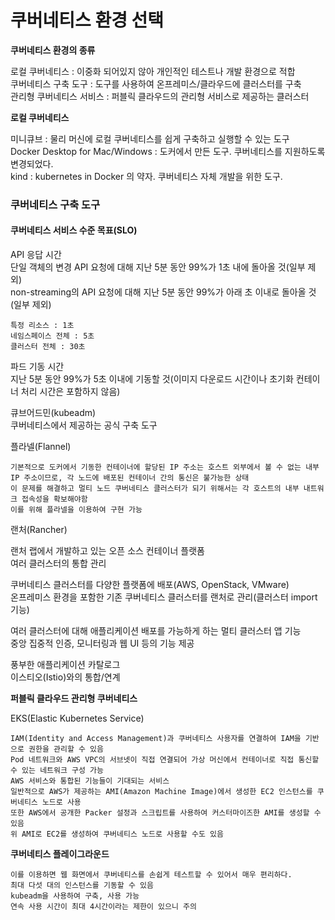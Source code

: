 # 쿠버네티스 환경 선택

**쿠버네티스 환경의 종류**

로컬 쿠버네티스 : 이중화 되어있지 않아 개인적인 테스트나 개발 환경으로 적합\
쿠버네티스 구축 도구 : 도구를 사용하여 온프레미스/클라우드에 클러스터를 구축\
관리형 쿠버네티스 서비스 : 퍼블릭 클라우드의 관리형 서비스로 제공하는 클러스터

**로컬 쿠버네티스**

미니큐브 : 물리 머신에 로컬 쿠버네티스를 쉽게 구축하고 실행할 수 있는 도구\
Docker Desktop for Mac/Windows : 도커에서 만든 도구. 쿠버네티스를 지원하도록 변경되었다.\
kind : kubernetes in Docker 의 약자. 쿠버네티스 자체 개발을 위한 도구.

### **쿠버네티스 구축 도구**

#### 쿠버네티스 서비스 수준 목표(SLO)

API 응답 시간\
&#x20; 단일 객체의 변경 API 요청에 대해 지난 5분 동안 99%가 1초 내에 돌아올 것(일부 제외)\
non-streaming의 API 요청에 대해 지난 5분 동안 99%가 아래 초 이내로 돌아올 것(일부 제외)

```
특정 리소스 : 1초
네임스페이스 전체 : 5초
클러스터 전체 : 30초
```

파드 기동 시간\
&#x20; 지난 5분 동안 99%가 5초 이내에 기동할 것(이미지 다운로드 시간이나 초기화 컨테이너 처리 시간은 포함하지 않음)

큐브어드민(kubeadm)\
&#x20; 쿠버네티스에서 제공하는 공식 구축 도구

플라넬(Flannel)

```
기본적으로 도커에서 기동한 컨테이너에 할당된 IP 주소는 호스트 외부에서 볼 수 없는 내부 IP 주소이므로, 각 노드에 배포된 컨테이너 간의 통신은 불가능한 상태
이 문제를 해결하고 멀티 노드 쿠버네티스 클러스터가 되기 위해서는 각 호스트의 내부 내트워크 접속성을 확보해야함
이를 위해 플라넬을 이용하여 구현 가능
```

랜처(Rancher)

랜처 랩에서 개발하고 있는 오픈 소스 컨테이너 플랫폼\
여러 클러스터의 통합 관리

쿠버네티스 클러스터를 다양한 플랫폼에 배포(AWS, OpenStack, VMware)\
온프레미스 환경을 포함한 기존 쿠버네티스 클러스터를 랜처로 관리(클러스터 import 기능)

여러 클러스터에 대해 애플리케이션 배포를 가능하게 하는 멀티 클러스터 앱 기능\
중앙 집중적 인증, 모니터링과 웹 UI 등의 기능 제공

풍부한 애플리케이션 카탈로그\
이스티오(Istio)와의 통합/연계

**퍼블릭 클라우드 관리형 쿠버네티스**

EKS(Elastic Kubernetes Service)

```
IAM(Identity and Access Management)과 쿠버네티스 사용자를 연결하여 IAM을 기반으로 권한을 관리할 수 있음
Pod 네트워크와 AWS VPC의 서브넷이 직접 연결되어 가상 머신에서 컨테이너로 직접 통신할 수 있는 네트워크 구성 가능
AWS 서비스와 통합된 기능들이 기대되는 서비스
일반적으로 AWS가 제공하는 AMI(Amazon Machine Image)에서 생성한 EC2 인스턴스를 쿠버네티스 노드로 사용
또한 AWS에서 공개한 Packer 설정과 스크립트를 사용하여 커스터마이즈한 AMI를 생성할 수 있음
위 AMI로 EC2를 생성하여 쿠버네티스 노드로 사용할 수도 있음
```

**쿠버네티스 플레이그라운드**

```
이를 이용하면 웹 화면에서 쿠버네티스를 손쉽게 테스트할 수 있어서 매우 편리하다.
최대 다섯 대의 인스턴스를 기동할 수 있음
kubeadm을 사용하여 구축, 사용 가능
연속 사용 시간이 최대 4시간이라는 제한이 있으니 주의
```
